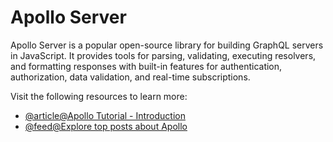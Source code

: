 # Apollo Server

Apollo Server is a popular open-source library for building GraphQL servers in JavaScript. It provides tools for parsing, validating, executing resolvers, and formatting responses with built-in features for authentication, authorization, data validation, and real-time subscriptions.

Visit the following resources to learn more:

- [@article@Apollo Tutorial - Introduction](https://www.howtographql.com/react-apollo/0-introduction/)
- [@feed@Explore top posts about Apollo](https://app.daily.dev/tags/apollo?ref=roadmapsh)